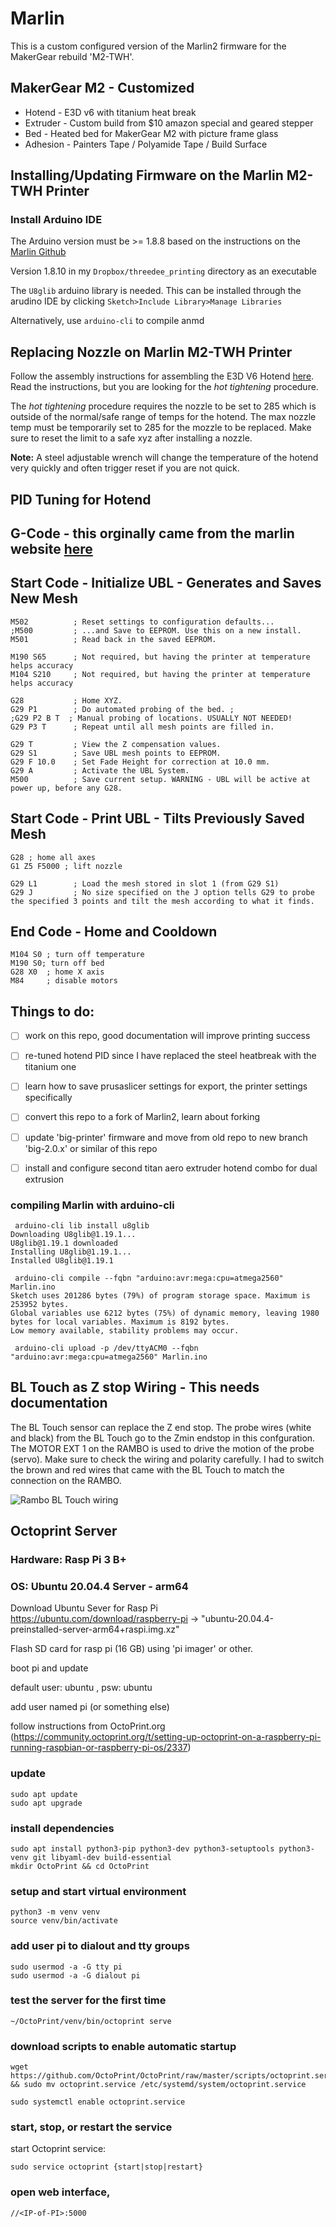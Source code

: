 # Marlin
This is a custom configured version of the Marlin2 firmware for the MakerGear rebuild 'M2-TWH'.

## MakerGear M2 - Customized 
- Hotend - E3D v6 with titanium heat break
- Extruder - Custom build from $10 amazon special and geared stepper
- Bed - Heated bed for MakerGear M2 with picture frame glass
- Adhesion - Painters Tape / Polyamide Tape / Build Surface

## Installing/Updating Firmware on the Marlin M2-TWH Printer

### Install Arduino IDE 
The Arduino version must be >= 1.8.8 based on the instructions on the [Marlin Github](https://github.com/thillRobot/marlin_m2/tree/master/Marlin-2.0.m2)

Version 1.8.10 in my `Dropbox/threedee_printing` directory as an executable

The `U8glib` arduino library is needed. This can be installed through the arudino IDE by clicking `Sketch>Include Library>Manage Libraries`

Alternatively, use `arduino-cli` to compile anmd 

## Replacing Nozzle on Marlin M2-TWH Printer

Follow the assembly instructions for assembling the E3D V6 Hotend [here](https://e3d-online.dozuki.com/Guide/V6+Assembly/6). Read the instructions, but you are looking for the *hot tightening* procedure.

The *hot tightening* procedure requires the nozzle to be set to 285 which is outside of the normal/safe range of temps for the hotend. The max nozzle temp must be temporarily set to 285 for the mozzle to be replaced. Make sure to reset the limit to a safe xyz after installing a nozzle.

**Note:** A steel adjustable wrench will change the temperature of the hotend very quickly and often trigger reset if you are not quick.

## PID Tuning for Hotend
## G-Code - this orginally came from the marlin website [here](https://marlinfw.org/docs/features/unified_bed_leveling.html#unified-bed-leveling)
## Start Code - Initialize UBL - Generates and Saves New Mesh
```
M502          ; Reset settings to configuration defaults...
;M500         ; ...and Save to EEPROM. Use this on a new install.  
M501          ; Read back in the saved EEPROM.

M190 S65      ; Not required, but having the printer at temperature helps accuracy
M104 S210     ; Not required, but having the printer at temperature helps accuracy

G28           ; Home XYZ.
G29 P1        ; Do automated probing of the bed. ; 
;G29 P2 B T  ; Manual probing of locations. USUALLY NOT NEEDED! 
G29 P3 T      ; Repeat until all mesh points are filled in.

G29 T         ; View the Z compensation values.
G29 S1        ; Save UBL mesh points to EEPROM.
G29 F 10.0    ; Set Fade Height for correction at 10.0 mm.
G29 A         ; Activate the UBL System.
M500          ; Save current setup. WARNING - UBL will be active at power up, before any G28.
```
## Start Code - Print UBL - Tilts Previously Saved Mesh
```
G28 ; home all axes
G1 Z5 F5000 ; lift nozzle

G29 L1        ; Load the mesh stored in slot 1 (from G29 S1)
G29 J         ; No size specified on the J option tells G29 to probe the specified 3 points and tilt the mesh according to what it finds.

```
## End Code - Home and Cooldown
```
M104 S0 ; turn off temperature
M190 S0; turn off bed
G28 X0  ; home X axis
M84     ; disable motors
```

## Things to do:

- [ ] work on this repo, good documentation will improve printing success
- [ ] re-tuned hotend PID since I have replaced the steel heatbreak with the titanium one
- [ ] learn how to save prusaslicer settings for export, the printer settings specifically
- [ ] convert this repo to a fork of Marlin2, learn about forking
- [ ] update 'big-printer' firmware and move from old repo to new branch 'big-2.0.x' or similar of this repo 
- [ ] install and configure second titan aero extruder hotend combo for dual extrusion 



### compiling Marlin with arduino-cli

```
 arduino-cli lib install u8glib
Downloading U8glib@1.19.1...
U8glib@1.19.1 downloaded                                                                                                                    
Installing U8glib@1.19.1...
Installed U8glib@1.19.1
 
 arduino-cli compile --fqbn "arduino:avr:mega:cpu=atmega2560" Marlin.ino 
Sketch uses 201286 bytes (79%) of program storage space. Maximum is 253952 bytes.
Global variables use 6212 bytes (75%) of dynamic memory, leaving 1980 bytes for local variables. Maximum is 8192 bytes.
Low memory available, stability problems may occur.

 arduino-cli upload -p /dev/ttyACM0 --fqbn "arduino:avr:mega:cpu=atmega2560" Marlin.ino 
```


## BL Touch as Z stop Wiring - This needs documentation

The BL Touch sensor can replace the Z end stop. The probe wires (white and black) from the BL Touch go to the Zmin endstop in this confguration. The MOTOR EXT 1 on the RAMBO is used to drive the motion of the probe (servo). Make sure to check the wiring and polarity carefully. I had to switch the brown and red wires that came with the BL Touch to match the connection on the RAMBO. 

![Rambo BL Touch wiring](images/Rambo1-2-m2-titan.png)

## Octoprint Server 

### Hardware: Rasp Pi 3 B+

### OS:  Ubuntu 20.04.4 Server - arm64

Download Ubuntu Sever for Rasp Pi https://ubuntu.com/download/raspberry-pi -> "ubuntu-20.04.4-preinstalled-server-arm64+raspi.img.xz"

Flash SD card for rasp pi (16 GB) using 'pi imager' or other.

boot pi and update

default user: ubuntu , psw: ubuntu

add user named pi (or something else)

follow instructions from OctoPrint.org (https://community.octoprint.org/t/setting-up-octoprint-on-a-raspberry-pi-running-raspbian-or-raspberry-pi-os/2337)

### update
```
sudo apt update
sudo apt upgrade 
```
###  install dependencies
```
sudo apt install python3-pip python3-dev python3-setuptools python3-venv git libyaml-dev build-essential
mkdir OctoPrint && cd OctoPrint
```
### setup and start virtual environment
```
python3 -m venv venv
source venv/bin/activate
```

### add user pi to dialout and tty groups
```
sudo usermod -a -G tty pi
sudo usermod -a -G dialout pi
```
### test the server for the first time
```
~/OctoPrint/venv/bin/octoprint serve
```

### download scripts to enable automatic startup
```
wget https://github.com/OctoPrint/OctoPrint/raw/master/scripts/octoprint.service && sudo mv octoprint.service /etc/systemd/system/octoprint.service

sudo systemctl enable octoprint.service
```

### start, stop, or restart the service

start Octoprint service:

```
sudo service octoprint {start|stop|restart}
```

### open web interface, 
```
//<IP-of-PI>:5000
```